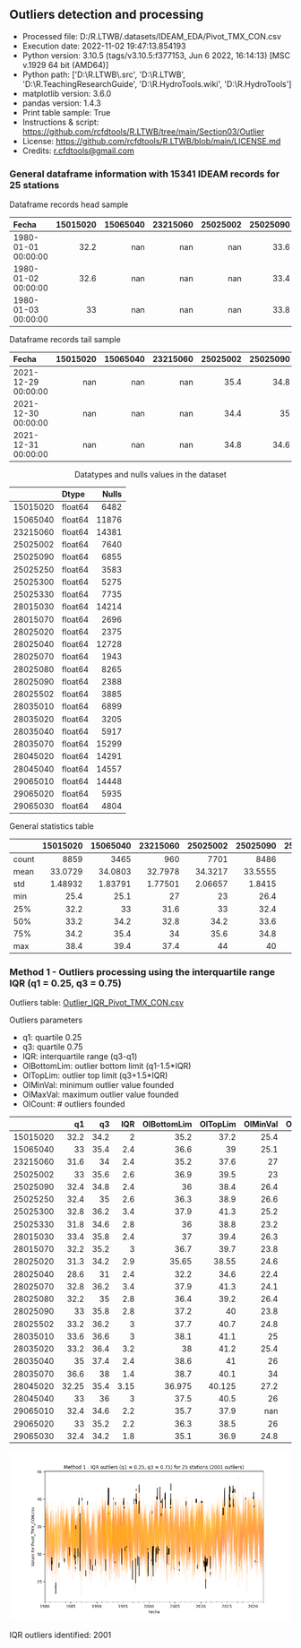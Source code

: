 ## Outliers detection and processing

* Processed file: D:/R.LTWB/.datasets/IDEAM_EDA/Pivot_TMX_CON.csv
* Execution date: 2022-11-02 19:47:13.854193
* Python version: 3.10.5 (tags/v3.10.5:f377153, Jun  6 2022, 16:14:13) [MSC v.1929 64 bit (AMD64)]
* Python path: ['D:\\R.LTWB\\.src', 'D:\\R.LTWB', 'D:\\R.TeachingResearchGuide', 'D:\\R.HydroTools.wiki', 'D:\\R.HydroTools']
* matplotlib version: 3.6.0
* pandas version: 1.4.3
* Print table sample: True
* Instructions & script: https://github.com/rcfdtools/R.LTWB/tree/main/Section03/Outlier
* License: https://github.com/rcfdtools/R.LTWB/blob/main/LICENSE.md
* Credits: r.cfdtools@gmail.com


### General dataframe information with 15341 IDEAM records for 25 stations

Dataframe records head sample

| Fecha               |   15015020 |   15065040 |   23215060 |   25025002 |   25025090 |   25025250 |   25025300 |   25025330 |   28015030 |   28015070 |   28025020 |   28025040 |   28025070 |   28025080 |   28025090 |   28025502 |   28035010 |   28035020 |   28035040 |   28035070 |   28045020 |   28045040 |   29065010 |   29065020 |   29065030 |
|:--------------------|-----------:|-----------:|-----------:|-----------:|-----------:|-----------:|-----------:|-----------:|-----------:|-----------:|-----------:|-----------:|-----------:|-----------:|-----------:|-----------:|-----------:|-----------:|-----------:|-----------:|-----------:|-----------:|-----------:|-----------:|-----------:|
| 1980-01-01 00:00:00 |       32.2 |        nan |        nan |        nan |       33.6 |        nan |        nan |        nan |      nan   |       32.4 |        nan |      nan   |       34.8 |        nan |        nan |        nan |        nan |       34.6 |        nan |        nan |        nan |        nan |        nan |        nan |       33.2 |
| 1980-01-02 00:00:00 |       32.6 |        nan |        nan |        nan |       33.4 |        nan |        nan |        nan |      nan   |       29.8 |        nan |       29.8 |       34   |        nan |        nan |        nan |        nan |       30.8 |        nan |        nan |        nan |        nan |        nan |        nan |       32.8 |
| 1980-01-03 00:00:00 |       33   |        nan |        nan |        nan |       33.8 |        nan |        nan |        nan |       34.3 |       32.4 |        nan |       30   |      nan   |         35 |        nan |        nan |        nan |       34.4 |        nan |        nan |        nan |        nan |        nan |        nan |       33.4 |

Dataframe records tail sample

| Fecha               |   15015020 |   15065040 |   23215060 |   25025002 |   25025090 |   25025250 |   25025300 |   25025330 |   28015030 |   28015070 |   28025020 |   28025040 |   28025070 |   28025080 |   28025090 |   28025502 |   28035010 |   28035020 |   28035040 |   28035070 |   28045020 |   28045040 |   29065010 |   29065020 |   29065030 |
|:--------------------|-----------:|-----------:|-----------:|-----------:|-----------:|-----------:|-----------:|-----------:|-----------:|-----------:|-----------:|-----------:|-----------:|-----------:|-----------:|-----------:|-----------:|-----------:|-----------:|-----------:|-----------:|-----------:|-----------:|-----------:|-----------:|
| 2021-12-29 00:00:00 |        nan |        nan |        nan |       35.4 |       34.8 |       34.2 |       36.6 |       33.2 |        nan |       33.2 |       32.6 |        nan |       34.8 |        nan |       36   |        nan |       35.6 |       34.8 |       37.2 |        nan |        nan |        nan |        nan |       35.2 |        nan |
| 2021-12-30 00:00:00 |        nan |        nan |        nan |       34.4 |       35   |       34   |       37.2 |      nan   |        nan |       33.4 |       32.4 |        nan |       35.2 |        nan |       37   |        nan |       35   |       35   |       38   |        nan |        nan |        nan |        nan |       34.4 |        nan |
| 2021-12-31 00:00:00 |        nan |        nan |        nan |       34.8 |       34.6 |       35.6 |       38   |      nan   |        nan |       33.6 |       33.6 |        nan |       36.4 |        nan |       36.2 |        nan |       36.6 |       35   |       38.4 |        nan |        nan |        nan |        nan |       37.6 |        nan |

<div align="center">

Datatypes and nulls values in the dataset

</div>


<div align="center">

|          | Dtype   |   Nulls |
|---------:|:--------|--------:|
| 15015020 | float64 |    6482 |
| 15065040 | float64 |   11876 |
| 23215060 | float64 |   14381 |
| 25025002 | float64 |    7640 |
| 25025090 | float64 |    6855 |
| 25025250 | float64 |    3583 |
| 25025300 | float64 |    5275 |
| 25025330 | float64 |    7735 |
| 28015030 | float64 |   14214 |
| 28015070 | float64 |    2696 |
| 28025020 | float64 |    2375 |
| 28025040 | float64 |   12728 |
| 28025070 | float64 |    1943 |
| 28025080 | float64 |    8265 |
| 28025090 | float64 |    2388 |
| 28025502 | float64 |    3885 |
| 28035010 | float64 |    6899 |
| 28035020 | float64 |    3205 |
| 28035040 | float64 |    5917 |
| 28035070 | float64 |   15299 |
| 28045020 | float64 |   14291 |
| 28045040 | float64 |   14557 |
| 29065010 | float64 |   14448 |
| 29065020 | float64 |    5935 |
| 29065030 | float64 |    4804 |

</div>


General statistics table

<div align="center">

|       |   15015020 |   15065040 |   23215060 |   25025002 |   25025090 |    25025250 |   25025300 |   25025330 |   28015030 |    28015070 |    28025020 |   28025040 |    28025070 |   28025080 |    28025090 |    28025502 |   28035010 |    28035020 |   28035040 |   28035070 |   28045020 |   28045040 |   29065010 |   29065020 |   29065030 |
|:------|-----------:|-----------:|-----------:|-----------:|-----------:|------------:|-----------:|-----------:|-----------:|------------:|------------:|-----------:|------------:|-----------:|------------:|------------:|-----------:|------------:|-----------:|-----------:|-----------:|-----------:|-----------:|-----------:|-----------:|
| count | 8859       | 3465       |  960       | 7701       |  8486      | 11758       | 10066      |  7606      | 1127       | 12645       | 12966       | 2613       | 13398       | 7076       | 12953       | 11456       | 8442       | 12136       | 9424       |   42       | 1050       |  784       |  893       | 9406       | 10537      |
| mean  |   33.0729  |   34.0803  |   32.7978  |   34.3217  |    33.5555 |    33.787   |    34.5617 |    33.2243 |   34.5657  |    33.7017  |    32.6602  |   29.7907  |    34.4325  |   33.5969  |    34.3336  |    34.6493  |   35.0506  |    34.7338  |   36.1116  |   37.1095  |   33.8226  |   34.5605  |   33.5259  |   34.1372  |    33.3129 |
| std   |    1.48932 |    1.83791 |    1.77501 |    2.06657 |     1.8415 |     2.07519 |     2.3698 |     2.0554 |    1.85704 |     2.18347 |     2.08594 |    1.74453 |     2.35604 |    2.05285 |     2.09333 |     2.18198 |    2.25909 |     2.21035 |    2.03179 |    1.26738 |    2.13222 |    2.25236 |    1.58034 |    1.63127 |     1.4911 |
| min   |   25.4     |   25.1     |   27       |   23       |    26.4    |    26.6     |    25.2    |    23.2    |   26.3     |    23.8     |    24.6     |   22.4     |    24.1     |   26.4     |    23.8     |    24.8     |   25       |    25.4     |   26       |   34       |   27.2     |   26       |   29.4     |   26       |    24.8    |
| 25%   |   32.2     |   33       |   31.6     |   33       |    32.4    |    32.4     |    32.8    |    31.8    |   33.4     |    32.2     |    31.3     |   28.6     |    32.8     |   32.2     |    33       |    33.2     |   33.6     |    33.2     |   35       |   36.6     |   32.25    |   33       |   32.4     |   33       |    32.4    |
| 50%   |   33.2     |   34.2     |   32.8     |   34.2     |    33.6    |    34       |    34.6    |    33      |   34.6     |    33.6     |    32.7     |   30       |    34.4     |   33.6     |    34.4     |    34.7     |   35.2     |    34.8     |   36.4     |   37.4     |   33.8     |   34.6     |   33.6     |   34.2     |    33.4    |
| 75%   |   34.2     |   35.4     |   34       |   35.6     |    34.8    |    35       |    36.2    |    34.6    |   35.8     |    35.2     |    34.2     |   31       |    36.2     |   35       |    35.8     |    36.2     |   36.6     |    36.4     |   37.4     |   38       |   35.4     |   36       |   34.6     |   35.2     |    34.2    |
| max   |   38.4     |   39.4     |   37.4     |   44       |    40      |    42.6     |    41.8    |    41.6    |   40.4     |    42.2     |    39.7     |   39.2     |    42.8     |   40       |    42.3     |    41.8     |   42.4     |    41.8     |   42.4     |   39.2     |   39.2     |   41.8     |   37.2     |   39.8     |    38.6    |

</div>

### Method 1 - Outliers processing using the interquartile range IQR (q1 = 0.25, q3 = 0.75)

Outliers table: [Outlier_IQR_Pivot_TMX_CON.csv](../../.datasets/IDEAM_Outlier/Outlier_IQR_Pivot_TMX_CON.csv)

Outliers parameters
* q1: quartile 0.25
* q3: quartile 0.75
* IQR: interquartile range (q3-q1)
* OlBottomLim: outlier bottom limit (q1-1.5*IQR)
* OlTopLim: outlier top limit (q3+1.5*IQR)
* OlMinVal: minimum outlier value founded
* OlMaxVal: maximum outlier value founded
* OlCount: # outliers founded


<div align="center">

|          |    q1 |   q3 |   IQR |   OlBottomLim |   OlTopLim |   OlMinVal |   OlMaxVal |   OlCount |
|---------:|------:|-----:|------:|--------------:|-----------:|-----------:|-----------:|----------:|
| 15015020 | 32.2  | 34.2 |  2    |        35.2   |     37.2   |       25.4 |       38.4 |       132 |
| 15065040 | 33    | 35.4 |  2.4  |        36.6   |     39     |       25.1 |       39.4 |        39 |
| 23215060 | 31.6  | 34   |  2.4  |        35.2   |     37.6   |       27   |       28   |         3 |
| 25025002 | 33    | 35.6 |  2.6  |        36.9   |     39.5   |       23   |       44   |       132 |
| 25025090 | 32.4  | 34.8 |  2.4  |        36     |     38.4   |       26.4 |       40   |       127 |
| 25025250 | 32.4  | 35   |  2.6  |        36.3   |     38.9   |       26.6 |       42.6 |       184 |
| 25025300 | 32.8  | 36.2 |  3.4  |        37.9   |     41.3   |       25.2 |       41.8 |        22 |
| 25025330 | 31.8  | 34.6 |  2.8  |        36     |     38.8   |       23.2 |       41.6 |        53 |
| 28015030 | 33.4  | 35.8 |  2.4  |        37     |     39.4   |       26.3 |       40.4 |        14 |
| 28015070 | 32.2  | 35.2 |  3    |        36.7   |     39.7   |       23.8 |       42.2 |       103 |
| 28025020 | 31.3  | 34.2 |  2.9  |        35.65  |     38.55  |       24.6 |       39.7 |        86 |
| 28025040 | 28.6  | 31   |  2.4  |        32.2   |     34.6   |       22.4 |       39.2 |        26 |
| 28025070 | 32.8  | 36.2 |  3.4  |        37.9   |     41.3   |       24.1 |       42.8 |        57 |
| 28025080 | 32.2  | 35   |  2.8  |        36.4   |     39.2   |       26.4 |       40   |        53 |
| 28025090 | 33    | 35.8 |  2.8  |        37.2   |     40     |       23.8 |       42.3 |       134 |
| 28025502 | 33.2  | 36.2 |  3    |        37.7   |     40.7   |       24.8 |       41.8 |        82 |
| 28035010 | 33.6  | 36.6 |  3    |        38.1   |     41.1   |       25   |       42.4 |        88 |
| 28035020 | 33.2  | 36.4 |  3.2  |        38     |     41.2   |       25.4 |       41.8 |        73 |
| 28035040 | 35    | 37.4 |  2.4  |        38.6   |     41     |       26   |       42.4 |       286 |
| 28035070 | 36.6  | 38   |  1.4  |        38.7   |     40.1   |       34   |       34.4 |         2 |
| 28045020 | 32.25 | 35.4 |  3.15 |        36.975 |     40.125 |       27.2 |       27.2 |         1 |
| 28045040 | 33    | 36   |  3    |        37.5   |     40.5   |       26   |       41.8 |         6 |
| 29065010 | 32.4  | 34.6 |  2.2  |        35.7   |     37.9   |      nan   |      nan   |         0 |
| 29065020 | 33    | 35.2 |  2.2  |        36.3   |     38.5   |       26   |       39.8 |        81 |
| 29065030 | 32.4  | 34.2 |  1.8  |        35.1   |     36.9   |       24.8 |       38.6 |       217 |

</div>


![R.LTWB](Outlier_IQR_Pivot_TMX_CON.csv.png)

IQR outliers identified: 2001
